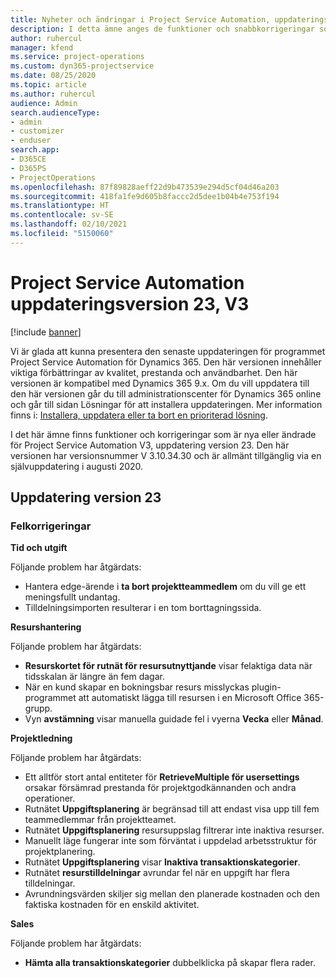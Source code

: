 ```yaml
---
title: Nyheter och ändringar i Project Service Automation, uppdateringsversion 23, V3
description: I detta ämne anges de funktioner och snabbkorrigeringar som finns tillgängliga i Project Service Automation, uppdateringsversion 23, V3.
author: ruhercul
manager: kfend
ms.service: project-operations
ms.custom: dyn365-projectservice
ms.date: 08/25/2020
ms.topic: article
ms.author: ruhercul
audience: Admin
search.audienceType:
- admin
- customizer
- enduser
search.app:
- D365CE
- D365PS
- ProjectOperations
ms.openlocfilehash: 87f89828aeff22d9b473539e294d5cf04d46a203
ms.sourcegitcommit: 418fa1fe9d605b8faccc2d5dee1b04b4e753f194
ms.translationtype: HT
ms.contentlocale: sv-SE
ms.lasthandoff: 02/10/2021
ms.locfileid: "5150060"
---
```

# <a name="project-service-automation-update-release-23-v3"></a>Project Service Automation uppdateringsversion 23, V3

[!include [banner](../includes/psa-now-project-operations.md)]

Vi är glada att kunna presentera den senaste uppdateringen för programmet Project Service Automation för Dynamics 365. Den här versionen innehåller viktiga förbättringar av kvalitet, prestanda och användbarhet. Den här versionen är kompatibel med Dynamics 365 9.x. Om du vill uppdatera till den här versionen går du till administrationscenter för Dynamics 365 online och går till sidan Lösningar för att installera uppdateringen. Mer information finns i: [Installera, uppdatera eller ta bort en prioriterad lösning](https://docs.microsoft.com/power-platform/admin/install-remove-preferred-solution).

I det här ämne finns funktioner och korrigeringar som är nya eller ändrade för Project Service Automation V3, uppdatering version 23. Den här versionen har versionsnummer V 3.10.34.30 och är allmänt tillgänglig via en självuppdatering i augusti 2020.

## <a name="update-release-23"></a>Uppdatering version 23

### <a name="bug-fixes"></a>Felkorrigeringar

**Tid och utgift**

Följande problem har åtgärdats:
- Hantera edge-ärende i **ta bort projektteammedlem** om du vill ge ett meningsfullt undantag.
- Tilldelningsimporten resulterar i en tom borttagningssida.

**Resurshantering**

Följande problem har åtgärdats:

- **Resurskortet för rutnät för resursutnyttjande** visar felaktiga data när tidsskalan är längre än fem dagar.
- När en kund skapar en bokningsbar resurs misslyckas plugin-programmet att automatiskt lägga till resursen i en Microsoft Office 365-grupp.
- Vyn **avstämning** visar manuella guidade fel i vyerna **Vecka** eller **Månad**.

**Projektledning**

Följande problem har åtgärdats:

- Ett alltför stort antal entiteter för **RetrieveMultiple för usersettings** orsakar försämrad prestanda för projektgodkännanden och andra operationer.
- Rutnätet **Uppgiftsplanering** är begränsad till att endast visa upp till fem teammedlemmar från projektteamet. 
- Rutnätet **Uppgiftsplanering** resursuppslag filtrerar inte inaktiva resurser.
- Manuellt läge fungerar inte som förväntat i uppdelad arbetsstruktur för projektplanering.
- Rutnätet **Uppgiftsplanering** visar **Inaktiva transaktionskategorier**.
- Rutnätet **resurstilldelningar** avrundar fel när en uppgift har flera tilldelningar.
- Avrundningsvärden skiljer sig mellan den planerade kostnaden och den faktiska kostnaden för en enskild aktivitet.

**Sales**

Följande problem har åtgärdats:

- **Hämta alla transaktionskategorier** dubbelklicka på skapar flera rader.
